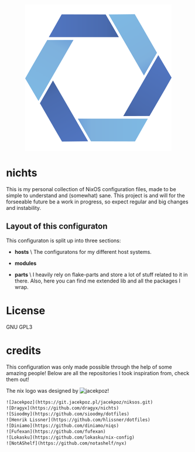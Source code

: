 <p align="center">
<a href = "https://jacekpoz.pl">
<img src=./.github/logo.svg  />
</a>
</p>

# nichts

This is my personal collection of NixOS configuration files, made to be simple
to understand and (somewhat) sane. This project is and will for the forseeable
future be a work in progress, so expect regular and big changes and instability.

## Layout of this configuraton

This configuraton is split up into three sections:

- **hosts** \\ The configuratons for my different host systems.

- **modules**

- **parts** \\ I heavily rely on flake-parts and store a lot of stuff related to
  it in there. Also, here you can find me extended lib and all the packages I
  wrap.

# License

GNU GPL3

# credits

This configuration was only made possible through the help of some amazing
people! Below are all the repositories I took inspiration from, check them out!

The nix logo was designed by ![jacekpoz](https://jacekpoz.pl)!

```
![Jacekpoz](https://git.jacekpoz.pl/jacekpoz/niksos.git) 
![Dragyx](https://github.com/dragyx/nichts) 
![Sioodmy](https://github.com/sioodmy/dotfiles)
![Henrik Lissner](https://github.com/hlissner/dotfiles)
![Diniamo](https://github.com/diniamo/niqs)
![Fufexan](https://github.com/fufexan)
![Lokasku](https://github.com/lokasku/nix-config)
![NotAShelf](https://github.com/notashelf/nyx)
```
